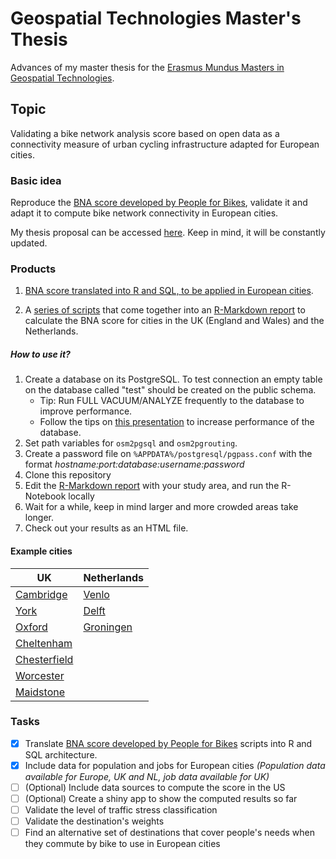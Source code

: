 # Geospatial Technologies Master's Thesis
Advances of my master thesis for the [Erasmus Mundus Masters in Geospatial Technologies](http://mastergeotech.info/).

## Topic

Validating a bike network analysis score based on open data as a connectivity measure of urban cycling infrastructure adapted for European cities.

### Basic idea

Reproduce the [BNA score developed by People for Bikes](https://bna.peopleforbikes.org/#/), validate it and adapt it to compute bike network connectivity in European cities.
 
My thesis proposal can be accessed [here](https://loreabad6.github.io/masters-thesis-geotech/Thesis_Proposal.html). Keep in mind, it will be constantly updated.	

### Products

1. [BNA score translated into R and SQL, to be applied in European cities](https://loreabad6.github.io/masters-thesis-geotech/BNA-Europe.nb.html).
 
2. A [series of scripts](scripts/) that come together into an [R-Markdown report](report/BNA-Report-Template.Rmd) to calculate the BNA score for cities in the UK (England and Wales) and the Netherlands. 

##### How to use it?

1. Create a database on its PostgreSQL. To test connection an empty table on the database called "test" should be created on the public schema. 
    + Tip: Run FULL VACUUM/ANALYZE frequently to the database to improve performance.
    + Follow the tips on [this presentation](https://thebuild.com/presentations/not-your-job.pdf) to increase performance of the database.
2. Set path variables for `osm2pgsql` and `osm2pgrouting`.
3. Create a password file on `%APPDATA%/postgresql/pgpass.conf` with the format *hostname:port:database:username:password*
4. Clone this repository 
5. Edit the [R-Markdown report](report/BNA-Report-Template.Rmd) with your study area, and run the R-Notebook locally
6. Wait for a while, keep in mind larger and more crowded areas take longer.
7. Check out your results as an HTML file. 

#### Example cities

| UK | Netherlands |
| ------------- | ------------- |
| [Cambridge](https://loreabad6.github.io/masters-thesis-geotech/BNA-Report-Cambridge.nb.html) | [Venlo](https://loreabad6.github.io/masters-thesis-geotech/BNA-Report-Venlo.nb.html)  |
| [York](https://loreabad6.github.io/masters-thesis-geotech/BNA-Report-York.nb.html) | [Delft](https://loreabad6.github.io/masters-thesis-geotech/BNA-Report-Delft.nb.html)  |
| [Oxford](https://loreabad6.github.io/masters-thesis-geotech/BNA-Report-Oxford.nb.html) | [Groningen](https://loreabad6.github.io/masters-thesis-geotech/BNA-Report-Groningen.nb.html)  |
| [Cheltenham](https://loreabad6.github.io/masters-thesis-geotech/BNA-Report-Cheltenham.nb.html) |  |
| [Chesterfield](https://loreabad6.github.io/masters-thesis-geotech/BNA-Report-Chesterfield.nb.html)  |  |
| [Worcester](https://loreabad6.github.io/masters-thesis-geotech/BNA-Report-Worcester.nb.html) |   |
| [Maidstone](https://loreabad6.github.io/masters-thesis-geotech/BNA-Report-Maidstone.nb.html) |   |

### Tasks

- [X] Translate [BNA score developed by People for Bikes](https://bna.peopleforbikes.org/#/) scripts into R and SQL architecture.
- [X] Include data for population and jobs for European cities _(Population data available for Europe, UK and NL, job data available for UK)_
- [ ] \(Optional) Include data sources to compute the score in the US
- [ ] \(Optional) Create a shiny app to show the computed results so far
- [ ] Validate the level of traffic stress classification
- [ ] Validate the destination's weights
- [ ] Find an alternative set of destinations that cover people's needs when they commute by bike to use in European cities
